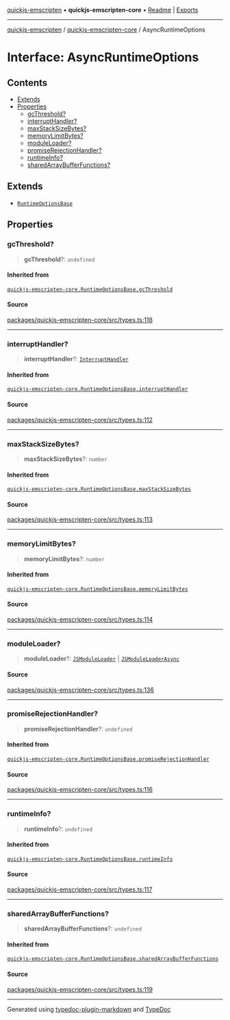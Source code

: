 [quickjs-emscripten](../../packages.md) • **quickjs-emscripten-core** • [Readme](../README.md) \| [Exports](../exports.md)

***

[quickjs-emscripten](../../packages.md) / [quickjs-emscripten-core](../exports.md) / AsyncRuntimeOptions

# Interface: AsyncRuntimeOptions

## Contents

- [Extends](AsyncRuntimeOptions.md#extends)
- [Properties](AsyncRuntimeOptions.md#properties)
  - [gcThreshold?](AsyncRuntimeOptions.md#gcthreshold)
  - [interruptHandler?](AsyncRuntimeOptions.md#interrupthandler)
  - [maxStackSizeBytes?](AsyncRuntimeOptions.md#maxstacksizebytes)
  - [memoryLimitBytes?](AsyncRuntimeOptions.md#memorylimitbytes)
  - [moduleLoader?](AsyncRuntimeOptions.md#moduleloader)
  - [promiseRejectionHandler?](AsyncRuntimeOptions.md#promiserejectionhandler)
  - [runtimeInfo?](AsyncRuntimeOptions.md#runtimeinfo)
  - [sharedArrayBufferFunctions?](AsyncRuntimeOptions.md#sharedarraybufferfunctions)

## Extends

- [`RuntimeOptionsBase`](RuntimeOptionsBase.md)

## Properties

### gcThreshold?

> **gcThreshold**?: `undefined`

#### Inherited from

[`quickjs-emscripten-core.RuntimeOptionsBase.gcThreshold`](RuntimeOptionsBase.md#gcthreshold)

#### Source

[packages/quickjs-emscripten-core/src/types.ts:118](https://github.com/justjake/quickjs-emscripten/blob/main/packages/quickjs-emscripten-core/src/types.ts#L118)

***

### interruptHandler?

> **interruptHandler**?: [`InterruptHandler`](../exports.md#interrupthandler)

#### Inherited from

[`quickjs-emscripten-core.RuntimeOptionsBase.interruptHandler`](RuntimeOptionsBase.md#interrupthandler)

#### Source

[packages/quickjs-emscripten-core/src/types.ts:112](https://github.com/justjake/quickjs-emscripten/blob/main/packages/quickjs-emscripten-core/src/types.ts#L112)

***

### maxStackSizeBytes?

> **maxStackSizeBytes**?: `number`

#### Inherited from

[`quickjs-emscripten-core.RuntimeOptionsBase.maxStackSizeBytes`](RuntimeOptionsBase.md#maxstacksizebytes)

#### Source

[packages/quickjs-emscripten-core/src/types.ts:113](https://github.com/justjake/quickjs-emscripten/blob/main/packages/quickjs-emscripten-core/src/types.ts#L113)

***

### memoryLimitBytes?

> **memoryLimitBytes**?: `number`

#### Inherited from

[`quickjs-emscripten-core.RuntimeOptionsBase.memoryLimitBytes`](RuntimeOptionsBase.md#memorylimitbytes)

#### Source

[packages/quickjs-emscripten-core/src/types.ts:114](https://github.com/justjake/quickjs-emscripten/blob/main/packages/quickjs-emscripten-core/src/types.ts#L114)

***

### moduleLoader?

> **moduleLoader**?: [`JSModuleLoader`](JSModuleLoader.md) \| [`JSModuleLoaderAsync`](JSModuleLoaderAsync.md)

#### Source

[packages/quickjs-emscripten-core/src/types.ts:136](https://github.com/justjake/quickjs-emscripten/blob/main/packages/quickjs-emscripten-core/src/types.ts#L136)

***

### promiseRejectionHandler?

> **promiseRejectionHandler**?: `undefined`

#### Inherited from

[`quickjs-emscripten-core.RuntimeOptionsBase.promiseRejectionHandler`](RuntimeOptionsBase.md#promiserejectionhandler)

#### Source

[packages/quickjs-emscripten-core/src/types.ts:116](https://github.com/justjake/quickjs-emscripten/blob/main/packages/quickjs-emscripten-core/src/types.ts#L116)

***

### runtimeInfo?

> **runtimeInfo**?: `undefined`

#### Inherited from

[`quickjs-emscripten-core.RuntimeOptionsBase.runtimeInfo`](RuntimeOptionsBase.md#runtimeinfo)

#### Source

[packages/quickjs-emscripten-core/src/types.ts:117](https://github.com/justjake/quickjs-emscripten/blob/main/packages/quickjs-emscripten-core/src/types.ts#L117)

***

### sharedArrayBufferFunctions?

> **sharedArrayBufferFunctions**?: `undefined`

#### Inherited from

[`quickjs-emscripten-core.RuntimeOptionsBase.sharedArrayBufferFunctions`](RuntimeOptionsBase.md#sharedarraybufferfunctions)

#### Source

[packages/quickjs-emscripten-core/src/types.ts:119](https://github.com/justjake/quickjs-emscripten/blob/main/packages/quickjs-emscripten-core/src/types.ts#L119)

***

Generated using [typedoc-plugin-markdown](https://www.npmjs.com/package/typedoc-plugin-markdown) and [TypeDoc](https://typedoc.org/)
